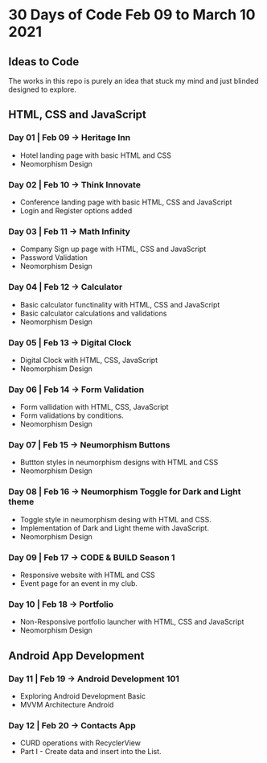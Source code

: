 # 30 Days of Code Feb 09 to March 10 2021

## Ideas to Code

The works in this repo is purely an idea that stuck my mind and just blinded designed to explore.

## HTML, CSS and JavaScript

### Day 01 | Feb 09 -> Heritage Inn 
* Hotel landing page with basic HTML and CSS 
* Neomorphism Design 

### Day 02 | Feb 10 -> Think Innovate
* Conference landing page with basic HTML, CSS and JavaScript
* Login and Register options added

### Day 03 | Feb 11 -> Math Infinity
* Company Sign up page with HTML, CSS and JavaScript
* Password Validation
* Neomorphism Design 

### Day 04 | Feb 12 -> Calculator
* Basic calculator functinality with HTML, CSS and JavaScript
* Basic calculator calculations and validations
* Neomorphism Design 

### Day 05 | Feb 13 -> Digital Clock
* Digital Clock with HTML, CSS, JavaScript
* Neomorphism Design 

### Day 06 | Feb 14 -> Form Validation
* Form vallidation with HTML, CSS, JavaScript
* Form validations by conditions.
* Neomorphism Design 

### Day 07 | Feb 15 -> Neumorphism Buttons
* Buttton styles in neumorphism designs with HTML and CSS
* Neomorphism Design 

### Day 08 | Feb 16 -> Neumorphism Toggle for Dark and Light theme
* Toggle style in neumorphism desing with HTML and CSS.
* Implementation of Dark and Light theme with JavaScript.
* Neomorphism Design 

### Day 09 | Feb 17 -> CODE & BUILD Season 1
* Responsive website with HTML and CSS
* Event page for an event in my club.

### Day 10 | Feb 18 -> Portfolio
* Non-Responsive portfolio launcher with HTML, CSS and JavaScript
* Neomorphism Design 

## Android App Development

### Day 11 | Feb 19 -> Android Development 101
* Exploring Android Development Basic
* MVVM Architecture Android 

### Day 12 | Feb 20 -> Contacts App
* CURD operations with RecyclerView
* Part I - Create data and insert into the List.
